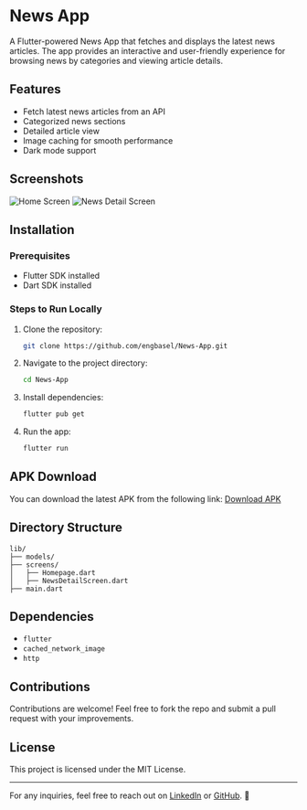# News App

A Flutter-powered News App that fetches and displays the latest news articles. The app provides an interactive and user-friendly experience for browsing news by categories and viewing article details.

## Features

- Fetch latest news articles from an API
- Categorized news sections
- Detailed article view
- Image caching for smooth performance
- Dark mode support

## Screenshots

![Home Screen](https://via.placeholder.com/600x300)
![News Detail Screen](https://via.placeholder.com/600x300)

## Installation

### Prerequisites

- Flutter SDK installed
- Dart SDK installed

### Steps to Run Locally

1. Clone the repository:
   ```sh
   git clone https://github.com/engbasel/News-App.git
   ```
2. Navigate to the project directory:
   ```sh
   cd News-App
   ```
3. Install dependencies:
   ```sh
   flutter pub get
   ```
4. Run the app:
   ```sh
   flutter run
   ```

## APK Download

You can download the latest APK from the following link:
[Download APK](https://drive.google.com/drive/folders/1O6bwDWD5rqDHTzWNHCbdi6FX307Y0I04?usp=sharing)

## Directory Structure

```
lib/
├── models/
├── screens/
│   ├── Homepage.dart
│   ├── NewsDetailScreen.dart
├── main.dart
```

## Dependencies

- `flutter`
- `cached_network_image`
- `http`

## Contributions

Contributions are welcome! Feel free to fork the repo and submit a pull request with your improvements.

## License

This project is licensed under the MIT License.

---

For any inquiries, feel free to reach out on [LinkedIn](https://linkedin.com/in/basel-embaby) or [GitHub](https://github.com/engbasel). 🚀
